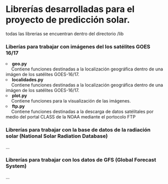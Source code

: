 # Librerías desarrolladas para el proyecto de predicción solar.

todas las librerias se encuentran dentro del directorio /lib

### Liberías para trabajar con imágenes del los satélites GOES 16/17

<li type="circle"> <b> geo.py </b> <br> 
  &emsp;  Contiene funciones destinadas a la localización geográfica dentro de una imágen de los satélites GOES-16/17.</li>
  
<li type="circle"> <b> localidades.py </b> <br> 
  &emsp;  Contiene funciones destinadas a la localización geográfica dentro de una imágen de los satélites GOES-16/17.</li>
  
<li type="circle"> <b> plot.py </b> <br> 
  &emsp;  Contiene funciones para la visualización de las imágenes.
  
<li type="circle"> <b> ftp.py </b> <br> 
  &emsp;  Contiene funciones destinadas a la descarga de datos satélitales por medio del portal CLASS de la NOAA mediante el portocolo FTP </li>
  
### Librerías para trabajar con la base de datos de la radiación solar (National Solar Radiation Database)

...

### Librerías para trabajar con los datos de GFS (Global Forecast System)

...
